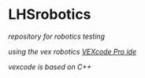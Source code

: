 # **LHSrobotics**
*repository for robotics testing*

*using the vex robotics [VEXcode Pro ide](https://www.vexrobotics.com/vexcode-download#ttps://www.vexrobotics.com/vexcode-download#v5)*

*vexcode is based on C++* 
